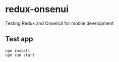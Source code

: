 # redux-onsenui
Testing Redux and OnsenUI for mobile development

## Test app

```
npm install
npm run start
```
